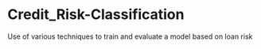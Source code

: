 # Credit_Risk-Classification
Use of various techniques to train and evaluate a model based on loan risk
